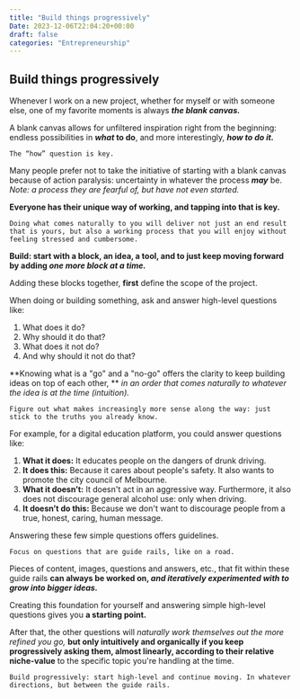 ```yaml
---
title: "Build things progressively"
Date: 2023-12-06T22:04:20+00:00
draft: false
categories: "Entrepreneurship"
---
```

## Build things progressively

Whenever I work on a new project, whether for myself or with someone else, one of my favorite moments is always ***the blank canvas.***

A blank canvas allows for unfiltered inspiration right from the beginning: endless possibilities in ***what* to do**, and more interestingly, ***how to do it.***

`The “how” question is key.`

Many people prefer not to take the initiative of starting with a blank canvas because of action paralysis: uncertainty in whatever the process ***may*** be. *Note: a process they are fearful of, but have not even started.*

**Everyone has their unique way of working, and tapping into that is key.**

`Doing what comes naturally to you will deliver not just an end result that is yours, but also a working process that you will enjoy without feeling stressed and cumbersome.`

**Build: start with a block, an idea, a tool, and to just keep moving forward by adding *one more block at a time.***

Adding these blocks together, **first** define the scope of the project.

When doing or building something, ask and answer high-level questions like:

1. What does it do?
2. Why should it do that?
3. What does it not do?
4. And why should it not do that?

**Knowing what is a "go" and a "no-go" offers the clarity to keep building ideas on top of each other, ** *in an order that comes naturally to whatever the idea is at the time (intuition).*

`Figure out what makes increasingly more sense along the way: just stick to the truths you already know.`

For example, for a digital education platform, you could answer questions like:

1. **What it does:** It educates people on the dangers of drunk driving.
2. **It does this:** Because it cares about people's safety. It also wants to promote the city council of Melbourne.
3. **What it doesn’t:** It doesn't act in an aggressive way. Furthermore, it also does not discourage general alcohol use: only when driving.
4. **It doesn’t do this:** Because we don't want to discourage people from a true, honest, caring, human message.

Answering these few simple questions offers guidelines.

`Focus on questions that are guide rails, like on a road.`

Pieces of content, images, questions and answers, etc., that fit within these guide rails **can always be worked on, *and iteratively experimented with to grow into bigger ideas.***

Creating this foundation for yourself and answering simple high-level questions gives you **a starting point.**

After that, the other questions will *naturally work themselves out the more refined you go,* **but only intuitively and organically if you keep progressively asking them, almost linearly, according to their relative niche-value** to the specific topic you're handling at the time.

`Build progressively: start high-level and continue moving. In whatever directions, but between the guide rails.`